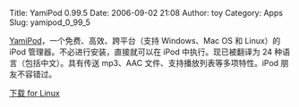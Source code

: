 Title: YamiPod 0.99.5
Date: 2006-09-02 21:08
Author: toy
Category: Apps
Slug: yamipod_0_99_5

[YamiPod](http://www.yamipod.com)，一个免费、高效、跨平台（支持
Windows、Mac OS 和 Linux）的 iPod 管理器。不必进行安装，直接就可以在
iPod 中执行。现已被翻译为 24 种语言（包括中文）。具有传送 mp3、AAC
文件、支持播放列表等多项特性。iPod 朋友不容错过。

[下载 for
Linux](http://www.yamipod.com/download/click.php?action=go&to=yam-linux)
